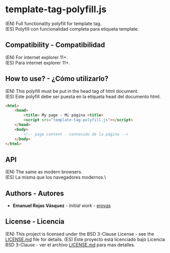 # template-tag-polyfill.js
(EN) Full functionality polyfill for template tag.\
(ES) Polyfill con funcionalidad completa para etiqueta template.

## Compatibility - Compatibilidad

(EN) For internet explorer 11+.\
(ES) Para internet explorer 11+.

## How to use? - ¿Cómo utilizarlo?

(EN) This polyfill must be put in the head tag of html document.\
(ES) Este polyfill debe ser puesta en la etiqueta head  del documento html.

``` html
<html>
    <head>
        <title> My page - Mi página <title>
        <script src="template-tag-polyfill.js"></script>
    </head>
    <body>
        <!-- page content - contenido de la página -->
    </body>
</html>
```

## API
(EN) The same as modern browsers.\
(ES) La misma que los navegadores modernos.\

## Authors - Autores

* **Emanuel Rojas Vásquez** - *Initial work* - [erovas](https://github.com/erovas)

## License - Licencia

(EN) This project is licensed under the BSD 3-Clause License - see the [LICENSE.md](LICENSE.md) file for details.
(ES) Este proyecto está licenciado bajo Licencia BSD 3-Clause - ver el archivo [LICENSE.md](LICENSE.md) para mas detalles.